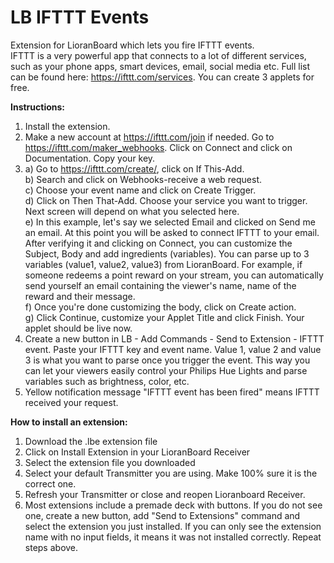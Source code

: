 # LB IFTTT Events
 Extension for LioranBoard which lets you fire IFTTT events.  
IFTTT is a very powerful app that connects to a lot of different services, such as your phone apps, smart devices, email, social media etc. Full list can be found here: https://ifttt.com/services. You can create 3 applets for free.  
   
**Instructions:**      
1. Install the extension.  
2. Make a new account at https://ifttt.com/join if needed. Go to https://ifttt.com/maker_webhooks. Click on Connect and click on Documentation. Copy your key.  
3. a) Go to https://ifttt.com/create/, click on If This-Add.  
b) Search and click on Webhooks-receive a web request.   
c) Choose your event name and click on Create Trigger.   
d) Click on Then That-Add. Choose your service you want to trigger. Next screen will depend on what you selected here.   
e) In this example, let's say we selected Email and clicked on Send me an email. At this point you will be asked to connect IFTTT to your email.  After verifying it and clicking on Connect, you can customize the Subject, Body and add ingredients (variables). You can parse up to 3 variables (value1, value2, value3) from LioranBoard. For example, if someone redeems a point reward on your stream, you can automatically send yourself an email containing the viewer's name, name of the reward and their message.   
f) Once you're done customizing the body, click on Create action.   
g) Click Continue, customize your Applet Title and click Finish. Your applet should be live now.   
4. Create a new button in LB - Add Commands - Send to Extension - IFTTT event. Paste your IFTTT key and event name. Value 1, value 2 and value 3 is what you want to parse once you trigger the event. This way you can let your viewers easily control your Philips Hue Lights and parse variables such as brightness, color, etc.   
5. Yellow notification message "IFTTT event has been fired" means IFTTT received your request.   




**How to install an extension:**
1. Download the .lbe extension file
2. Click on Install Extension in your LioranBoard Receiver
3. Select the extension file you downloaded 
4. Select your default Transmitter you are using. Make 100% sure it is the correct one. 
5. Refresh your Transmitter or close and reopen Lioranboard Receiver. 
6. Most extensions include a premade deck with buttons. If you do not see one, create a new button, add "Send to Extensions" command and select the extension you just installed. If you can only see the extension name with no input fields, it means it was not installed correctly. Repeat steps above. 
